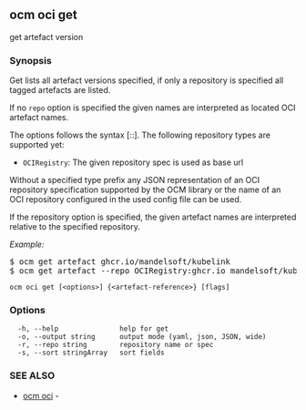 ## ocm oci get

get artefact version

### Synopsis


Get lists all artefact versions specified, if only a repository is specified
all tagged artefacts are listed.

If no <code>repo</code> option is specified the given names are interpreted 
as located OCI artefact names. 

The options follows the syntax [<repotype>::]<repospec>. The following
repository types are supported yet:
- <code>OCIRegistry</code>: The given repository spec is used as base url

Without a specified type prefix any JSON representation of an OCI repository
specification supported by the OCM library or the name of an OCI repository
configured in the used config file can be used.

If the repository option is specified, the given artefact names are interpreted
relative to the specified repository.

*Example:*
<pre>
$ ocm get artefact ghcr.io/mandelsoft/kubelink
$ ocm get artefact --repo OCIRegistry:ghcr.io mandelsoft/kubelink
</pre>


```
ocm oci get [<options>] {<artefact-reference>} [flags]
```

### Options

```
  -h, --help               help for get
  -o, --output string      output mode (yaml, json, JSON, wide)
  -r, --repo string        repository name or spec
  -s, --sort stringArray   sort fields
```

### SEE ALSO

* [ocm oci](ocm_oci.md)	 - 

